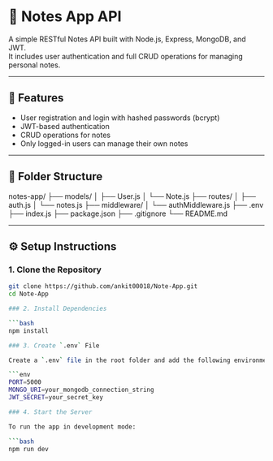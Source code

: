# 📝 Notes App API

A simple RESTful Notes API built with Node.js, Express, MongoDB, and JWT.  
It includes user authentication and full CRUD operations for managing personal notes.

---

## 🚀 Features

- User registration and login with hashed passwords (bcrypt)
- JWT-based authentication
- CRUD operations for notes
- Only logged-in users can manage their own notes

---

## 📁 Folder Structure
notes-app/
├── models/
│ ├── User.js
│ └── Note.js
├── routes/
│ ├── auth.js
│ └── notes.js
├── middleware/
│ └── authMiddleware.js
├── .env
├── index.js
├── package.json
├── .gitignore
└── README.md

---

## ⚙️ Setup Instructions

### 1. Clone the Repository

```bash
git clone https://github.com/ankit00018/Note-App.git
cd Note-App

### 2. Install Dependencies

```bash
npm install

### 3. Create `.env` File

Create a `.env` file in the root folder and add the following environment variables:

```env
PORT=5000
MONGO_URI=your_mongodb_connection_string
JWT_SECRET=your_secret_key

### 4. Start the Server

To run the app in development mode:

```bash
npm run dev



